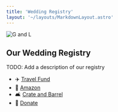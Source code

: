 ```yaml
---
title: 'Wedding Registry'
layout: '~/layouts/MarkdownLayout.astro'
---
```


![G and L](/assets/A_DSC04128.jpg)

## Our Wedding Registry

TODO: Add a description of our registry

- ✈️ [Travel Fund]()
- 🛒 [Amazon](https://www.amazon.com/wedding/grant-birkinbine-leah-caragol--may-2024/registry/11BZEM3G36MR4)
- 🛋️ [Crate and Barrel]()
- 🌱 [Donate]()
